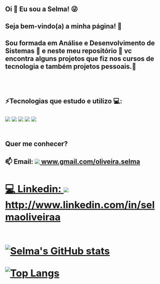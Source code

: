 

<h2> Oi 👋  Eu sou a Selma! 😜</h2>
<h2> Seja bem-vindo(a) a minha página! 🌼 </h2>
<h2> Sou formada em Análise e Desenvolvimento de Sistemas 👩  e neste meu repositório 📁 vc encontra alguns projetos  que fiz nos cursos de tecnologia e também projetos pessoais.🚀<h2/>
<br>
<h2> ⚡Tecnologias que estudo e utilizo 💻: 
<br> 
  <br>
  <img src='https://img.shields.io/badge/HTML5-E34F26?style=for-the-badge&logo=html5&logoColor=white'>
  <img src='https://img.shields.io/badge/CSS3-1572B6?style=for-the-badge&logo=css3&logoColor=white'>
  <img src='https://img.shields.io/badge/JavaScript-323330?style=for-the-badge&logo=javascript&logoColor=F7DF1E'>
  <img src='https://img.shields.io/badge/React-20232A?style=for-the-badge&logo=react&logoColor=61DAFB'>
  <img src = 'https://img.shields.io/badge/Node.js-43853D?style=for-the-badge&logo=node.js&logoColor=white'>
<br>
<br>
<h2>  Quer me conhecer?</h2>
<h2> 📫 Email: <a href = https://gmail.com > <img src='https://img.shields.io/badge/Gmail-D14836?style=for-the-badge&logo=gmail&logoColor=white'> www.gmail.com/oliveira.selma
<h2> 💻 Linkedin: <a href = https://linkedin.com>  <img src='https://img.shields.io/badge/LinkedIn-0077B5?style=for-the-badge&logo=linkedin&logoColor=white'>  http://www.linkedin.com/in/selmaoliveiraa
<br>
<br>  
  
[![Selma's GitHub stats](https://github-readme-stats.vercel.app/api?username=oliveiraselma)](https://github.com/oliveiraselma/github-readme-stats)

[![Top Langs](https://github-readme-stats.vercel.app/api/top-langs/?username=oliveiraselma)](https://github.com/oliveiraselma/github-readme-stats)
